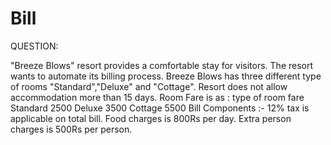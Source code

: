 # Bill

QUESTION:

"Breeze Blows" resort provides a comfortable stay for visitors. The resort wants to automate its
billing process. Breeze Blows has three different type of rooms "Standard","Deluxe" and
"Cottage".
Resort does not allow accommodation more than 15 days.
Room Fare is as :
  type of room fare
  Standard 2500
  Deluxe 3500
  Cottage 5500 
Bill Components :-
  12% tax is applicable on total bill.
  Food charges is 800Rs per day.
  Extra person charges is 500Rs per person.

